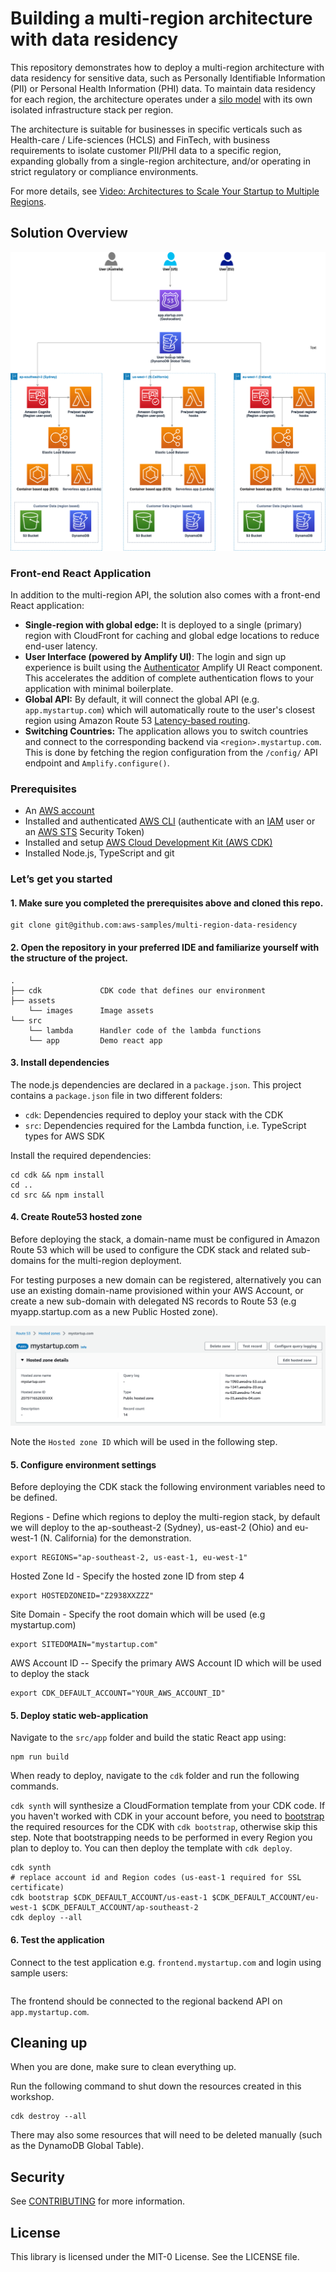 # Building a multi-region architecture with data residency 

This repository demonstrates how to deploy a multi-region architecture with data residency for sensitive data, such as Personally Identifiable Information (PII) or Personal Health Information (PHI) data. To maintain data residency for each region, the architecture operates under a [silo model](https://docs.aws.amazon.com/wellarchitected/latest/saas-lens/silo-pool-and-bridge-models.html) with its own isolated infrastructure stack per region.

The architecture is suitable for businesses in specific verticals such as Health-care / Life-sciences (HCLS) and FinTech, with business requirements to isolate customer PII/PHI data to a specific region, expanding globally from a single-region architecture, and/or operating in strict regulatory or compliance environments.

For more details, see [Video: Architectures to Scale Your Startup to Multiple Regions](https://www.twitch.tv/awsonair/video/1851203333).

## Solution Overview 

![Multi Region Data Residency Architecture](assets/imgs/multi-region-data-residency-architecture.png)

### Front-end React Application

In addition to the multi-region API, the solution also comes with a front-end React application: 

* **Single-region with global edge:** It is deployed to a single (primary) region with CloudFront for caching and global edge locations to reduce end-user latency.
* **User Interface (powered by Amplify UI)**: The login and sign up experience is built using the [Authenticator](https://ui.docs.amplify.aws/react/connected-components/authenticator) Amplify UI React component. This accelerates the addition of complete authentication flows to your application with minimal boilerplate.
* **Global API:** By default, it will connect the global API (e.g. `app.mystartup.com`) which will automatically route to the user's closest region using Amazon Route 53 [Latency-based routing](https://docs.aws.amazon.com/Route53/latest/DeveloperGuide/routing-policy-latency.html). 
* **Switching Countries:** The application allows you to switch countries and connect to the corresponding backend via `<region>.mystartup.com`. This is done by fetching the region configuration from the `/config/` API endpoint and `Amplify.configure()`.
### Prerequisites

- An [AWS account](https://portal.aws.amazon.com/billing/signup#/start)
- Installed and authenticated [AWS CLI](https://docs.aws.amazon.com/en_pv/cli/latest/userguide/cli-chap-install.html) (authenticate with an [IAM](https://docs.aws.amazon.com/IAM/latest/UserGuide/getting-started.html) user or an [AWS STS](https://docs.aws.amazon.com/STS/latest/APIReference/Welcome.html) Security Token)
- Installed and setup [AWS Cloud Development Kit (AWS CDK)](https://docs.aws.amazon.com/cdk/latest/guide/getting_started.html)
- Installed Node.js, TypeScript and git

### Let’s get you started

#### 1. Make sure you completed the prerequisites above and cloned this repo.

```
git clone git@github.com:aws-samples/multi-region-data-residency
```

#### 2. Open the repository in your preferred IDE and familiarize yourself with the structure of the project.

```
.
├── cdk             CDK code that defines our environment
├── assets          
    └── images      Image assets
└── src
    └── lambda      Handler code of the lambda functions
    └── app         Demo react app 
```

#### 3. Install dependencies

The node.js dependencies are declared in a `package.json`.
This project contains a `package.json` file in two different folders:

- `cdk`: Dependencies required to deploy your stack with the CDK
- `src`: Dependencies required for the Lambda function, i.e. TypeScript types for AWS SDK 

Install the required dependencies:

```
cd cdk && npm install
cd ..
cd src && npm install
```

#### 4. Create Route53 hosted zone

Before deploying the stack, a domain-name must be configured in Amazon Route 53 which will be used to configure the CDK stack and related sub-domains for the multi-region deployment.

For testing purposes a new domain can be registered, alternatively you can use an existing domain-name provisioned within your AWS Account, or create a new sub-domain with delegated NS records to Route 53 (e.g myapp.startup.com as a new Public Hosted zone).

![Hosted zone config](./assets/imgs/hosted-zone.png)

Note the `Hosted zone ID` which will be used in the following step.

#### 5. Configure environment settings

Before deploying the CDK stack the following environment variables need to be defined.

Regions - Define which regions to deploy the multi-region stack, by default we will deploy to the ap-southeast-2 (Sydney), us-east-2 (Ohio) and eu-west-1 (N. California) for the demonstration.

```
export REGIONS="ap-southeast-2, us-east-1, eu-west-1"
```

Hosted Zone Id - Specify the hosted zone ID from step 4

```
export HOSTEDZONEID="Z2938XXZZZ"
```

Site Domain - Specify the root domain which will be used (e.g mystartup.com)

```
export SITEDOMAIN="mystartup.com"
```

AWS Account ID -- Specify the primary AWS Account ID which will be used to deploy the stack

```
export CDK_DEFAULT_ACCOUNT="YOUR_AWS_ACCOUNT_ID"
```

#### 5. Deploy static web-application

Navigate to the `src/app` folder and build the static React app using:

```
npm run build 
```

When ready to deploy, navigate to the `cdk` folder and run the following commands. 

`cdk synth` will synthesize a CloudFormation template from your CDK code. If you haven't worked with CDK in your account before, you need to [bootstrap](https://docs.aws.amazon.com/cdk/v2/guide/bootstrapping.html) the required resources for the CDK with `cdk bootstrap`, otherwise skip this step. Note that bootstrapping needs to be performed in every Region you plan to deploy to. You can then deploy the template with `cdk deploy`. 

```
cdk synth 
# replace account id and Region codes (us-east-1 required for SSL certificate)
cdk bootstrap $CDK_DEFAULT_ACCOUNT/us-east-1 $CDK_DEFAULT_ACCOUNT/eu-west-1 $CDK_DEFAULT_ACCOUNT/ap-southeast-2 
cdk deploy --all
```

#### 6. Test the application

Connect to the test application e.g. `frontend.mystartup.com` and login using sample users:

```

```

The frontend should be connected to the regional backend API on `app.mystartup.com`.

## Cleaning up

When you are done, make sure to clean everything up.

Run the following command to shut down the resources created in this workshop.

```
cdk destroy --all
```

There may also some resources that will need to be deleted manually (such as the DynamoDB Global Table).

## Security

See [CONTRIBUTING](CONTRIBUTING.md#security-issue-notifications) for more information.

## License

This library is licensed under the MIT-0 License. See the LICENSE file.
